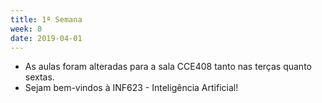 ```yaml
---
title: 1ª Semana
week: 0
date: 2019-04-01
---
```


- As aulas foram alteradas para a sala CCE408 tanto nas terças quanto sextas.
- Sejam bem-vindos à INF623 - Inteligência Artificial!